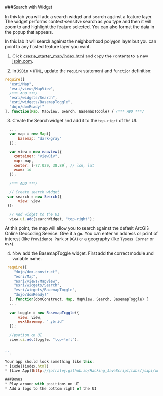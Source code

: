 ###Search with Widget

In this lab you will add a search widget and search against a feature layer. The widget performs context-sensitve search as you type and then it will zoom to and highlight the feature selected. You can also format the data in the popup that appears. 

In this lab it will search against the neighborhood polygon layer but you can point to any hosted feature layer you want.

1. Click [create_starter_map/index.html](../create_starter_map/index.html) and copy the contents to a new [jsbin.com](http://jsbin.com).

2. In `JSBin` > `HTML`, update the `require` statement and `function` definition:

  ```javascript
  require([
    "esri/Map",
    "esri/views/MapView",
    /*** ADD ***/
    "esri/widgets/Search",
    "esri/widgets/BasemapToggle",
    "dojo/domReady!"
  ], function(Map, MapView, Search, BasemapToggle) { /*** ADD ***/ 
  ```

3. Create the Search widget and add it to the `top-right` of the UI.

  ```javascript
    ...      
    var map = new Map({
        basemap: "dark-gray"
    });

    var view = new MapView({
      container: "viewDiv",
      map: map,
      center: [-77.029, 38.89], // lon, lat
      zoom: 10
    });

    /*** ADD ***/

    // Create search widget
   var search = new Search({
        view: view
   });

    // Add widget to the UI
    view.ui.add(searchWidget, "top-right");
 
  ```

  At this point, the map will allow you to search against the default ArcGIS Online Geocoding Service. Give it a go. You can enter an address or point of interest (like `Providence Park` or `DCA`) or a geography (like `Tysons Corner` or `USA`).

4. Now add the BasemapToggle widget. First add the correct module and variable name.

  ```javascript
   require([
      "dojo/dom-construct",
      "esri/Map",
      "esri/views/MapView",
      "esri/widgets/Search",
	  "esri/widgets/BasemapToggle",
      "dojo/domReady!"
    ], function(domConstruct, Map, MapView, Search, BasemapToggle) {
    ...
    
    var toggle = new BasemapToggle({
        view: view,
        nextBasemap: "hybrid"
    });

    //psotion on UI
    view.ui.add(toggle, "top-left");

    
  ``.

Your app should look something like this:
* [Code](index.html)
* [Live App](http://jofraley.github.io/Hacking_JavaScript/labs/jsapi/working_with_widgets/index.html)

###Bonus
* Play around with positions on UI
* Add a logo to the bottom right of the UI
